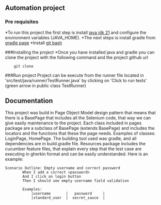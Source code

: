 ## Automation project 
### Pre requisites
*To run this project the first step is install [java jdk 21](https://www.oracle.com/java/technologies/downloads/#java21) and configure the environment variables (JAVA_HOME).
*The next steps is install gradle from [gradle page](https://gradle.org/install/)
*Install [git bash](https://git-scm.com/downloads) 

###Installing the project 
*Once you have installed java and gradle you can clone the project with the following command and the project github url 
```
    git clone
```

###Run project
Project can be execute from the runner file located in 'src/test/java/runner/TestRunner.java' by clicking on 'Click to run tests' (green arrow in public class TestRunner)

## Documentation
This project was build in Page Object Model design pattern that means that there is a BasePage that includes all the Selenium code, that way we can give easily maintenance to the project. Each class included in pages package are a subclass of BasePage (extends BasePage) and includes the locators and the functions that these the page needs. Examples of classes: LoginPage, HomePage.
The building tool used was gradle, and all dependencies are in build.gradle file.
Resources package includes the cucumber feature files, that explain every step that the test case are executing in gherkin format and can be easily understanded. Here is an example:
    
    Scenario Outline: Empty username and correct password
            When I add a correct <password>
            And I click on login button
            Then I should see empty username field validation

            Examples:
                |username       |   password     |
                |standard_user  |  secret_sauce  |
